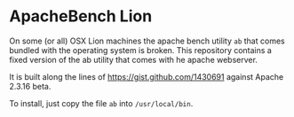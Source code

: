 ApacheBench Lion
================

On some (or all) OSX Lion machines the apache bench utility `ab` that comes bundled with the operating system is broken.
This repository contains a fixed version of the ab utility that comes with he apache webserver.

It is built along the lines of https://gist.github.com/1430691 against Apache 2.3.16 beta.

To install, just copy the file `ab` into `/usr/local/bin`.

